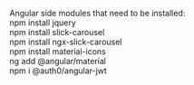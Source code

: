 Angular side modules that need to be installed:<br />
npm install jquery<br />
npm install slick-carousel <br />
npm install ngx-slick-carousel<br />
npm install material-icons<br />
ng add @angular/material<br />
npm i @auth0/angular-jwt
